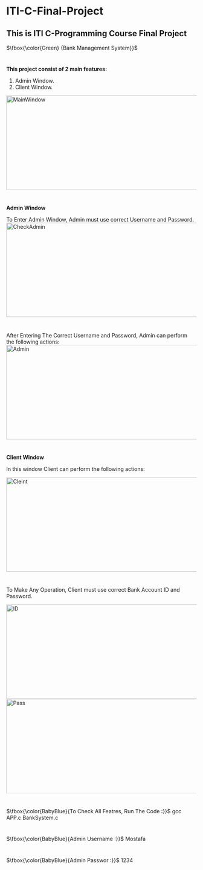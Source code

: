 # ITI-C-Final-Project
## This is ITI C-Programming Course Final Project

$\fbox{\color{Green} {Bank Management System}}$
# 
**This project consist of 2 main features:**
1. Admin Window.
2. Client Window.
<img src="https://user-images.githubusercontent.com/116898044/210022172-f9cf0ba7-3c94-43a6-9324-478a88760265.png" alt="MainWindow" style="width:550px; height:250px"/>

#
**Admin Window**

To Enter Admin Window, Admin must use correct Username and Password.
<img src="https://user-images.githubusercontent.com/116898044/210022781-50fd95e0-d0de-4179-a697-567562f6af08.png" alt="CheckAdmin" style="width:550px; height:250px"/>

#  
After Entering The Correct Username and Password, Admin can perform the following actions:
<img src="https://user-images.githubusercontent.com/116898044/210023754-2e2b38ef-0cbd-4af4-892d-9e72d4e0ee77.png" alt="Admin" style="width:550px; height:250px"/>


#
**Client Window**

In this window Client can perform the following actions:

<img src="https://user-images.githubusercontent.com/116898044/210024473-a7ae707f-0ff5-4f63-a686-4287c4c9c6f1.png" alt="Cleint" style="width:550px; height:250px"/>

# 
To Make Any Operation, Client must use correct Bank Account ID and Password.

<img src="https://user-images.githubusercontent.com/116898044/210024727-ee9cf007-bf5f-49b4-9c8e-19ef297bd297.png" alt="ID" style="width:550px; height:250px"/>
<img src="https://user-images.githubusercontent.com/116898044/210024737-e088cfc8-5af3-4400-9b1a-d98354fb7c07.png" alt="Pass" style="width:550px; height:250px"/>


# 
$\fbox{\color{BabyBlue}{To Check All Featres, Run The Code :}}$   gcc APP.c BankSystem.c
# 
$\fbox{\color{BabyBlue}{Admin Username :}}$   Mostafa
# 
$\fbox{\color{BabyBlue}{Admin Passwor  :}}$   1234




